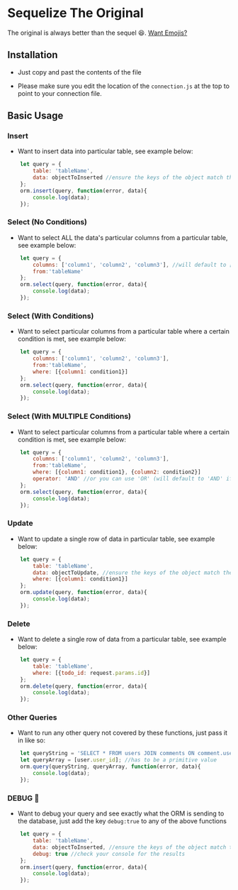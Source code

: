 # Sequelize The Original

The original is always better than the sequel :laughing:. [Want Emojis?](https://gist.github.com/rxaviers/7360908)

## Installation

* Just copy and past the contents of the file

* Please make sure you edit the location of the `connection.js` at the top to point to your connection file.

## Basic Usage

### Insert

* Want to insert data into particular table, see example below:

```javascript
    let query = {
        table: 'tableName',
        data: objectToInserted //ensure the keys of the object match the table columns
    };
    orm.insert(query, function(error, data){
        console.log(data);
    });
```

### Select (No Conditions)

* Want to select ALL the data's particular columns from a particular table, see example below:

```javascript
    let query = {
        columns: ['column1', 'column2', 'column3'], //will default to ['*'] for everything (not recommend)
        from:'tableName'
    };
    orm.select(query, function(error, data){
        console.log(data);
    });
```

### Select (With Conditions)

* Want to select particular columns from a particular table where a certain condition is met, see example below:

```javascript
    let query = {
        columns: ['column1', 'column2', 'column3'],
        from:'tableName',
        where: [{column1: condition1}]
    };
    orm.select(query, function(error, data){
        console.log(data);
    });
```

### Select (With MULTIPLE Conditions)

* Want to select particular columns from a particular table where a certain condition is met, see example below:

```javascript
    let query = {
        columns: ['column1', 'column2', 'column3'],
        from:'tableName',
        where: [{column1: condition1}, {column2: condition2}]
        operator: 'AND' //or you can use 'OR' (will default to 'AND' if not provided)
    };
    orm.select(query, function(error, data){
        console.log(data);
    });
```

### Update

* Want to update a single row of data in particular table, see example below:

```javascript
    let query = {
        table: 'tableName',
        data: objectToUpdate, //ensure the keys of the object match the table columns
        where: [{column1: condition1}]
    };
    orm.update(query, function(error, data){
        console.log(data);
    });
```

### Delete

* Want to delete a single row of data from a particular table, see example below:

```javascript
    let query = {
        table: 'tableName',
        where: [{todo_id: request.params.id}]
    };
    orm.delete(query, function(error, data){
        console.log(data);
    });
```

### Other Queries

* Want to run any other query not covered by these functions, just pass it in like so:

```javascript
    let queryString = 'SELECT * FROM users JOIN comments ON comment.user_id = users.user_id WHERE users.user_id = ?';
    let queryArray = [user.user_id]; //has to be a primitive value
    orm.query(queryString, queryArray, function(error, data){
        console.log(data);
    });
```

### DEBUG :bug:

* Want to debug your query and see exactly what the ORM is sending to the database, just add the key `debug:true` to any of the above functions

```javascript
    let query = {
        table: 'tableName',
        data: objectToInserted, //ensure the keys of the object match the table columns
        debug: true //check your console for the results
    };
    orm.insert(query, function(error, data){
        console.log(data);
    });
```
